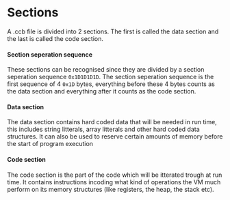 # Sections

A .ccb file is divided into 2 sections. The first is called the data section and the last is called the code section.

#### Section seperation sequence
These sections can be recognised since they are divided by a section seperation sequence `0x1D1D1D1D`. The section seperation sequence is the first sequence of 4 `0x1D` bytes, everything before these 4 bytes counts as the data section and everything after it counts as the code section.

#### Data section
The data section contains hard coded data that will be needed in run time, this includes string litterals, array litterals and other hard coded data structures. It can also be used to reserve certain amounts of memory before the start of program execution

#### Code section
The code section is the part of the code which will be itterated trough at run time. It contains instructions incoding what kind of operations the VM much perform on its memory structures (like registers, the heap, the stack etc).
